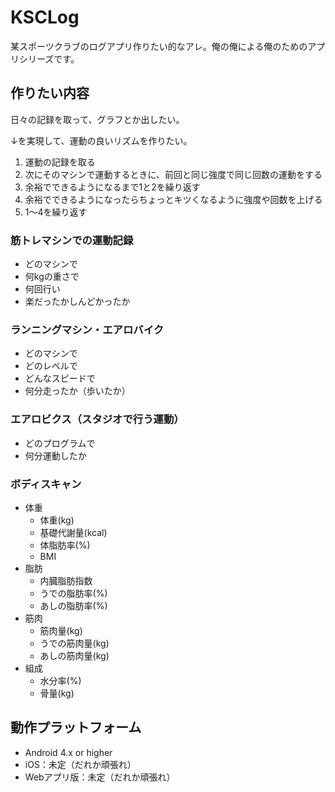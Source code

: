 KSCLog
======

某スポーツクラブのログアプリ作りたい的なアレ。俺の俺による俺のためのアプリシリーズです。

作りたい内容
------------

日々の記録を取って、グラフとか出したい。

↓を実現して、運動の良いリズムを作りたい。

1. 運動の記録を取る
2. 次にそのマシンで運動するときに、前回と同じ強度で同じ回数の運動をする
3. 余裕でできるようになるまで1と2を繰り返す
4. 余裕でできるようになったらちょっとキツくなるように強度や回数を上げる
5. 1〜4を繰り返す

### 筋トレマシンでの運動記録

* どのマシンで
* 何kgの重さで
* 何回行い
* 楽だったかしんどかったか

### ランニングマシン・エアロバイク

* どのマシンで
* どのレベルで
* どんなスピードで
* 何分走ったか（歩いたか）

### エアロビクス（スタジオで行う運動）

* どのプログラムで
* 何分運動したか

### ボディスキャン

* 体重
	* 体重(kg)
	* 基礎代謝量(kcal)
	* 体脂肪率(%)
	* BMI
* 脂肪
	* 内臓脂肪指数
	* うでの脂肪率(%)
	* あしの脂肪率(%)
* 筋肉
	* 筋肉量(kg)
	* うでの筋肉量(kg)
	* あしの筋肉量(kg)
* 組成
	* 水分率(%)
	* 骨量(kg)

動作プラットフォーム
--------------------

* Android 4.x or higher
* iOS：未定（だれか頑張れ）
* Webアプリ版：未定（だれか頑張れ）
